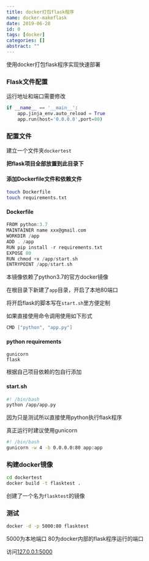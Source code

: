 ```yaml
---
title: docker打包flask程序
name: docker-makeflask
date: 2019-06-28
id: 0
tags: [docker]
categories: []
abstract: ""
---
```



使用docker打包flask程序实现快速部署

<!--more-->

### Flask文件配置

运行地址和端口需要修改

```python
if __name__ == '__main__':
    app.jinja_env.auto_reload = True
    app.run(host='0.0.0.0',port=80)
```



### 配置文件

建立一个文件夹`dockertest`

**把flask项目全部放置到此目录下**

#### 添加Dockerfile文件和依赖文件

```sh
touch Dockerfile
touch requirements.txt
```

#### Dockerfile

```c
FROM python:3.7
MAINTAINER name xxx@gmail.com
WORKDIR /app
ADD . /app
RUN pip install -r requirements.txt
EXPOSE 80
RUN chmod +x /app/start.sh
ENTRYPOINT /app/start.sh
```

本镜像依赖了python3.7的官方docker镜像

在根目录下新建了`app`目录，开启了本地80端口

将开启flask的脚本写在`start.sh`里方便定制

如果直接使用命令调用使用如下形式

```c
CMD ["python", "app.py"]
```



#### python requirements

```
gunicorn
flask
```

根据自己项目依赖的包自行添加

#### start.sh

```bash
#! /bin/bash
python /app/app.py
```

因为只是测试所以直接使用python执行flask程序

真正运行时建议使用gunicorn

```bash
#! /bin/bash
gunicorn -w 4 -b 0.0.0.0:80 app:app
```



### 构建docker镜像

```sh
cd dockertest
docker build -t flasktest .
```

创建了一个名为`flasktest`的镜像

### 测试

```sh
docker -d -p 5000:80 flasktest
```

5000为本地端口 80为docker内部的flask程序运行的端口

访问[127.0.0.1:5000](http://127.0.0.1:5000)
